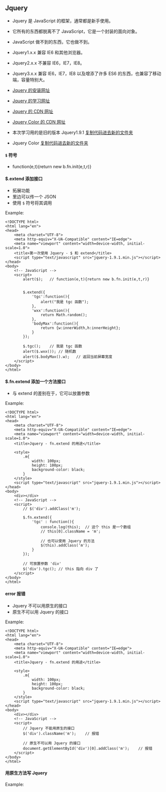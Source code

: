 ## Jquery
+ Jquery 是 JavaScript 的框架，通常都是新手使用。
+ 它所有的东西都脱离不了 JavaScript，它是一个封装的面向对象。
+ JavaScript 做不到的东西，它也做不到。
+ Jquery1.x.x 兼容 IE6 和其他浏览器。
+ Jquery2.x.x 不兼容 IE6，IE7，IE8。
+ Jquery3.x.x 兼容 IE6，IE7，IE8 以及增添了许多 ES6 的东西，也兼容了移动端，容量特别大。

+ [Jquery 的安装网址](https://jquery.com/download/)
+ [Jquery 的学习网址](https://jquery.cuishifeng.cn/)
+ [Jquery 的 CDN 网址](https://releases.jquery.com/jquery/)
+ [Jquery Color 的 CDN 网址](https://releases.jquery.com/color/)

+ 本次学习用的是旧的版本 Jquery1.9.1 [复制代码进去新的文件夹](https://github.com/Tgc020202/Front-End-Learning/blob/main/demo/day%2056%20Jquery/jquery-1.9.1.min.js)
+ Jquery Color [复制代码进去新的文件夹](https://github.com/jquery/jquery-color/blob/main/jquery.color.js)


#### `$` 符号
+ function(e,t){return new b.fn.init(e,t,r)}

#### $.extend 添加接口
+ 拓展功能
+ 里边可以传一个 JSON
+ 使用 `$` 符号将其调用

Example:
```
<!DOCTYPE html>
<html lang="en">
<head>
    <meta charset="UTF-8">
    <meta http-equiv="X-UA-Compatible" content="IE=edge">
    <meta name="viewport" content="width=device-width, initial-scale=1.0">
    <title>第一次使用 Jquery - $ 和 extend</title>
    <script type="text/javascript" src="jquery-1.9.1.min.js"></script>
</head>
<body>
    <!-- JavaScript -->
    <script>
        alert($);   // function(e,t){return new b.fn.init(e,t,r)}


        $.extend({
            'tgc':function(){
                alert("我是 tgc 函数");
            },
            'wxx':function(){
                return Math.random();
            },
            'bodyMax':function(){
                return {w:innerWidth,h:innerHeight};
            }
        });

        $.tgc();    // 我是 tgc 函数
        alert($.wxx()); // 随机数
        alert($.bodyMax().w);   // 返回当前屏幕宽度
    </script>
</body>
</html> 
```

#### $.fn.extend 添加一个方法接口
+ 与 extend 的差别在于，它可以放置参数

Example:
```
<!DOCTYPE html>
<html lang="en">
<head>
    <meta charset="UTF-8">
    <meta http-equiv="X-UA-Compatible" content="IE=edge">
    <meta name="viewport" content="width=device-width, initial-scale=1.0">
    <title>Jquery - fn.extend 的用途</title>

    <style>
        .m{
            width: 100px;
            height: 100px;
            background-color: black;
        }
    </style>
    <script type="text/javascript" src="jquery-1.9.1.min.js"></script>
</head>
<body>
    <div></div>
    <!-- JavaScript -->
    <script>
        // $('div').addClass('m');

        $.fn.extend({
            'tgc' : function(){
                console.log(this);  // 这个 this 是一个数组
                // this[0].className = 'm';

                // 也可以使用 Jquery 的方法
                $(this).addClass('m');
            }
        });
        
        // 可放置参数 'div'
        $('div').tgc(); // this 指向 div 了
    </script>
</body>
</html> 
```

#### error 报错
+ Jquery 不可以用原生的接口
+ 原生不可以用 Jquery 的接口

Example:
```
<!DOCTYPE html>
<html lang="en">
<head>
    <meta charset="UTF-8">
    <meta http-equiv="X-UA-Compatible" content="IE=edge">
    <meta name="viewport" content="width=device-width, initial-scale=1.0">
    <title>Jquery - fn.extend 的用途</title>

    <style>
        .m{
            width: 100px;
            height: 100px;
            background-color: black;
        }
    </style>
    <script type="text/javascript" src="jquery-1.9.1.min.js"></script>
</head>
<body>
    <div></div>
    <!-- JavaScript -->
    <script>
        // Jquery 不能用原生的接口
        $('div').className('m');    // 报错

        // 原生不可以用 Jquery 的接口
        document.getElementById('div')[0].addClass('m');    // 报错
    </script>
</body>
</html> 
```

#### 用原生方法写 Jquery

Example:
```

```

